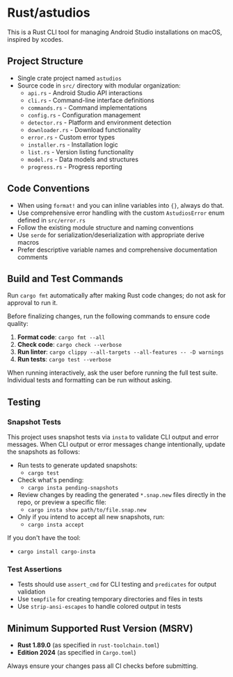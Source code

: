 # Rust/astudios

This is a Rust CLI tool for managing Android Studio installations on macOS, inspired by xcodes.

## Project Structure

- Single crate project named `astudios`
- Source code in `src/` directory with modular organization:
  - `api.rs` - Android Studio API interactions
  - `cli.rs` - Command-line interface definitions
  - `commands.rs` - Command implementations
  - `config.rs` - Configuration management
  - `detector.rs` - Platform and environment detection
  - `downloader.rs` - Download functionality
  - `error.rs` - Custom error types
  - `installer.rs` - Installation logic
  - `list.rs` - Version listing functionality
  - `model.rs` - Data models and structures
  - `progress.rs` - Progress reporting

## Code Conventions

- When using `format!` and you can inline variables into `{}`, always do that.
- Use comprehensive error handling with the custom `AstudiosError` enum defined in `src/error.rs`
- Follow the existing module structure and naming conventions
- Use `serde` for serialization/deserialization with appropriate derive macros
- Prefer descriptive variable names and comprehensive documentation comments

## Build and Test Commands

Run `cargo fmt` automatically after making Rust code changes; do not ask for approval to run it.

Before finalizing changes, run the following commands to ensure code quality:
1. **Format code**: `cargo fmt --all`
2. **Check code**: `cargo check --verbose`
3. **Run linter**: `cargo clippy --all-targets --all-features -- -D warnings`
4. **Run tests**: `cargo test --verbose`

When running interactively, ask the user before running the full test suite. Individual tests and formatting can be run without asking.

## Testing

### Snapshot Tests

This project uses snapshot tests via `insta` to validate CLI output and error messages. When CLI output or error messages change intentionally, update the snapshots as follows:

- Run tests to generate updated snapshots:
  - `cargo test`
- Check what's pending:
  - `cargo insta pending-snapshots`
- Review changes by reading the generated `*.snap.new` files directly in the repo, or preview a specific file:
  - `cargo insta show path/to/file.snap.new`
- Only if you intend to accept all new snapshots, run:
  - `cargo insta accept`

If you don't have the tool:
- `cargo install cargo-insta`

### Test Assertions

- Tests should use `assert_cmd` for CLI testing and `predicates` for output validation
- Use `tempfile` for creating temporary directories and files in tests
- Use `strip-ansi-escapes` to handle colored output in tests

## Minimum Supported Rust Version (MSRV)

- **Rust 1.89.0** (as specified in `rust-toolchain.toml`)
- **Edition 2024** (as specified in `Cargo.toml`)

Always ensure your changes pass all CI checks before submitting.